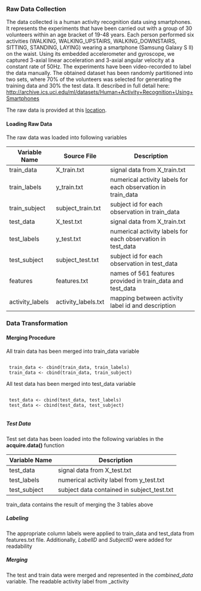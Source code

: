 ### Raw Data Collection
The data collected is a human activity recognition data using smartphones. It represents the experiments that have been carried out with a group of 30 volunteers within an age bracket of 19-48 years. Each person performed six activities (WALKING, WALKING_UPSTAIRS, WALKING_DOWNSTAIRS, SITTING, STANDING, LAYING) wearing a smartphone (Samsung Galaxy S II) on the waist. Using its embedded accelerometer and gyroscope, we captured 3-axial linear acceleration and 3-axial angular velocity at a constant rate of 50Hz. The experiments have been video-recorded to label the data manually. The obtained dataset has been randomly partitioned into two sets, where 70% of the volunteers was selected for generating the training data and 30% the test data. 
It described in full detail here: http://archive.ics.uci.edu/ml/datasets/Human+Activity+Recognition+Using+Smartphones

The raw data is provided at this
[location](https://d396qusza40orc.cloudfront.net/getdata%2Fprojectfiles%2FUCI%20HAR%20Dataset.zip). 


#### Loading Raw Data
The raw data was loaded into following variables

Variable Name   | Source File | Description 
------------    | ------------|------------
train_data      | X_train.txt |  signal data from X_train.txt
train_labels    | y_train.txt |  numerical activity labels for each observation in train_data
train_subject   | subject_train.txt |  subject id for each observation in train_data
test_data       | X_test.txt |  signal data from X_train.txt
test_labels     | y_test.txt |  numerical activity labels for each observation in test_data
test_subject    | subject_test.txt |  subject id for each observation in test_data
features        | features.txt |  names of 561 features provided in train_data and test_data 
activity_labels | activity_labels.txt |  mapping between activity label id  and description


### Data Transformation
#### Merging Procedure
All train data has been merged into train_data variable
<pre lang="R"><code>
 train_data <- cbind(train_data, train_labels)
 train_data <- cbind(train_data, train_subject)
</code></pre>

All test data has been merged into test_data variable
<pre lang="R"><code>
 test_data <- cbind(test_data, test_labels)
 test_data <- cbind(test_data, test_subject)
 </code></pre>

 

##### Test Data
Test set data has been loaded into the following variables in the **acquire.data()** function

Variable Name | Description 
------------  | -------------
test_data    | signal data from X_test.txt
test_labels  | numerical activity label from y_test.txt
test_subject | subject data contained in subject_test.txt

train_data contains the result of merging the 3 tables above

##### Labeling
The appropriate column labels were applied to train_data and test_data from features.txt file. Additionally, _LabelID_ and _SubjectID_ were added for readability

##### Merging
The test and train data were merged and represented in the _combined_data_ variable. The readable activity label from _activity
